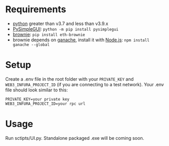 # Requirements
- [python](https://www.python.org/downloads/) greater than v3.7 and less than v3.9.x
- [PySimpleGUI](https://pysimplegui.readthedocs.io/en/latest/): `python -m pip install pysimplegui`
- [brownie](https://github.com/eth-brownie/brownie): `pip install eth-brownie`
- brownie depends on [ganache](https://github.com/trufflesuite/ganache), install it with [Node.js](https://nodejs.org/en/): `npm install ganache --global`

# Setup
Create a .env file in the root folder with your `PRIVATE_KEY` and `WEB3_INFURA_PROJECT_ID` (if you are connecting to a test network). Your .env file should look similar to this:
  ```
  PRIVATE_KEY=your private key
  WEB3_INFURA_PROJECT_ID=your rpc url
  ```
    
# Usage
Run sctipts/UI.py.
Standalone packaged .exe will be coming soon.
